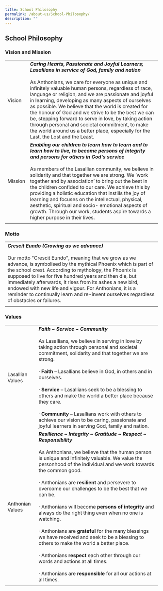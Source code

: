 ```yaml
---
title: School Philosophy
permalink: /about-us/School-Philosophy/
description: ""
---
```

## School Philosophy
### Vision and Mission

|  |  | 
| -------- | -------- | 
| Vision     | _**Caring Hearts, Passionate and Joyful Learners; Lasallians in service of God, family and nation**_  <br><br>  As Anthonians, we care for everyone as unique and infinitely valuable human persons, regardless of race, language or religion, and we are passionate and joyful in learning, developing as many aspects of ourselves as possible. We believe that the world is created for the honour of God and we strive to be the best we can be, stepping forward to serve in love, by taking action through personal and societal commitment, to make the world around us a better place, especially for the Last, the Lost and the Least. |
| Mission     | _**Enabling our children to learn how to learn and to learn how to live, to become persons of integrity and persons for others in God's service**_  <br><br>As members of the Lasallian community, we believe in solidarity and that together we are strong. We ‘work together and by association’ to bring out the best in the children confided to our care. We achieve this by providing a holistic education that instills the joy of learning and focuses on the intellectual, physical, aesthetic, spiritual and socio- emotional aspects of growth. Through our work, students aspire towards a higher purpose in their lives.   |
|  |  |
  

### Motto
|   |
|---|
|**_Crescit Eundo (Growing as we advance)_**<br><br>Our motto "Crescit Eundo", meaning that we grow as we advance, is symbolised by the mythical Phoenix which is part of the school crest. According to mythology, the Phoenix is supposed to live for five hundred years and then die, but immediately afterwards, it rises from its ashes a new bird, endowed with new life and vigour. For Anthonians, it is a reminder to continually learn and re-invent ourselves regardless of obstacles or failures. |
|   |

### Values

|  |  |
| -------- | -------- |
| Lasallian Values    | _**Faith ~ Service ~ Community**_  <br><br>As Lasallians, we believe in serving in love by taking action through personal and societal commitment, solidarity and that together we are strong. <br><br>· **Faith** – Lasallians believe in God, in others and in ourselves. <br><br>· **Service** – Lasallians seek to be a blessing to others and make the world a better place because they care. <br><br>· **Community** – Lasallians work with others to achieve our vision to be caring, passionate and joyful learners in serving God, family and nation.  | 
|Anthonian Values| _**Resilience ~ Integrity ~ Gratitude ~ Respect ~ Responsibility**_ <br><br>As Anthonians, we believe that the human person is unique and infinitely valuable. We value the personhood of the individual and we work towards the common good. <br><br>· Anthonians are **resilient** and persevere to overcome our challenges to be the best that we can be. <br><br>· Anthonians will become **persons of integrity** and always do the right thing even when no one is watching.<br><br>· Anthonians are **grateful** for the many blessings we have received and seek to be a blessing to others to make the world a better place. <br><br>· Anthonians **respect** each other through our words and actions at all times. <br><br>· Anthonians are **responsible** for all our actions at all times.|
|  |  |
